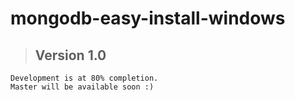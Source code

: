 # mongodb-easy-install-windows #

> ## Version 1.0 ##

    Development is at 80% completion.   
    Master will be available soon :)